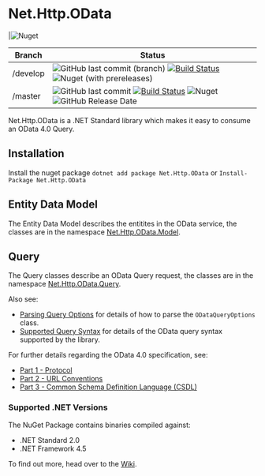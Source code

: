 Net.Http.OData
==============

|![Nuget](https://img.shields.io/nuget/dt/Net.Http.OData)

|Branch|Status|
|-------|------|
|/develop|![GitHub last commit (branch)](https://img.shields.io/github/last-commit/Net-Http-OData/Net.Http.OData/develop) [![Build Status](https://dev.azure.com/trevorpilley/Net.Http.OData/_apis/build/status/Net-Http-OData.Net.Http.OData?branchName=develop)](https://dev.azure.com/trevorpilley/Net.Http.OData/_build/latest?definitionId=37&branchName=develop) ![Nuget (with prereleases)](https://img.shields.io/nuget/vpre/Net.Http.OData)|
|/master|![GitHub last commit](https://img.shields.io/github/last-commit/Net-Http-OData/Net.Http.OData/master) [![Build Status](https://dev.azure.com/trevorpilley/Net.Http.OData/_apis/build/status/Net-Http-OData.Net.Http.OData?branchName=master)](https://dev.azure.com/trevorpilley/Net.Http.OData/_build/latest?definitionId=37&branchName=master) ![Nuget](https://img.shields.io/nuget/v/Net.Http.OData) ![GitHub Release Date](https://img.shields.io/github/release-date/Net-Http-OData/Net.Http.OData)|

Net.Http.OData is a .NET Standard library which makes it easy to consume an OData 4.0 Query.

## Installation

Install the nuget package `dotnet add package Net.Http.OData` or `Install-Package Net.Http.OData`

## Entity Data Model

The Entity Data Model describes the entitites in the OData service, the classes are in the namespace [Net.Http.OData.Model](https://github.com/Net-Http-OData/Net.Http.OData/wiki/Net.Http.OData.Model).

## Query

The Query classes describe an OData Query request, the classes are in the namespace [Net.Http.OData.Query](https://github.com/Net-Http-OData/Net.Http.OData/wiki/Net.Http.OData.Query).

Also see:

* [Parsing Query Options](https://github.com/Net-Http-OData/Net.Http.OData/wiki/Parsing-Query-Options) for details of how to parse the `ODataQueryOptions` class.
* [Supported Query Syntax](https://github.com/Net-Http-OData/Net.Http.OData/wiki/Supported-Query-Syntax) for details of the OData query syntax supported by the library.

For further details regarding the OData 4.0 specification, see:
* [Part 1 - Protocol](http://docs.oasis-open.org/odata/odata/v4.0/odata-v4.0-part1-protocol.html)
* [Part 2 - URL Conventions](http://docs.oasis-open.org/odata/odata/v4.0/odata-v4.0-part2-url-conventions.html)
* [Part 3 - Common Schema Definition Language (CSDL)](http://docs.oasis-open.org/odata/odata/v4.0/odata-v4.0-part3-csdl.html)

### Supported .NET Versions

The NuGet Package contains binaries compiled against:

* .NET Standard 2.0
* .NET Framework 4.5

To find out more, head over to the [Wiki](https://github.com/Net-Http-OData/Net.Http.OData/wiki).
